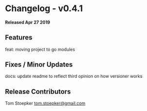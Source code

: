 # Changelog - v0.4.1
#### Released Apr 27 2019

## Features

feat: moving project to go modules

## Fixes / Minor Updates

docs: update readme to reflect third opinion on how versioner works


## Release Contributors

Tom Stoepker <tom.stoepker@gmail.com>
